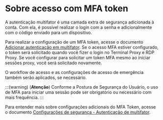 # Sobre acesso com MFA token

A autenticação multifator é uma camada extra de segurança adicionada à conta. Com ela, é possível realizar o login com a senha e adicionalmente com o código enviado para um dispositivo.

Para realizar a configuração de um MFA token, acesse o documento [Adicionar autenticação em multifator](/v4/docs/pt/how-to-add-multi-factor-authentication).
Se o acesso MFA estiver configurado, o token será solicitado quando você fizer o login no Terminal Proxy e RDP Proxy. Se você configurar para solicitar um token MFA mesmo ao iniciar sessões proxy, você será solicitado novamente.

O workflow de acesso e as configurações de acesso de emergência também serão aplicados, se necessário.

:::(warning) (**Atenção**)
Conforme a Postura de Segurança do Usuário, o uso de MFA para iniciar uma sessão pode ser obrigatório ou necessário com mais frequência.
:::

Para entender mais sobre configurações adicionais do MFA Token, acesse o documento [Configurações de segurança - Autenticação de multifator](/v4/docs/pt/user-management-security-settings).
